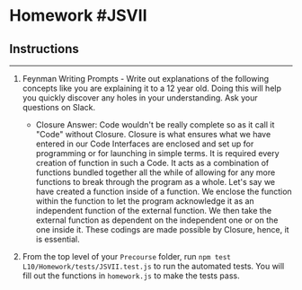 # Homework #JSVII

## Instructions
---
1. Feynman Writing Prompts - Write out explanations of the following concepts like you are explaining it to a 12 year old.  Doing this will help you quickly discover any holes in your understanding.  Ask your questions on Slack.

	* Closure
		Answer: Code wouldn't be really complete so as it call it "Code" without Closure. Closure is what ensures what we have entered in our Code Interfaces are enclosed and set up for programming or for launching in simple terms. It is required every creation of function in such a Code. It acts as a combination of functions bundled together all the while of allowing for any more functions to break through the program as a whole. Let's say we have created a function inside of a function. We enclose the function within the function to let the program acknowledge it as an independent function of the external function. We then take the external function as dependent on the independent one or on the one inside it. These codings are made possible by Closure, hence, it is essential.

2. From the top level of your `Precourse` folder, run `npm test L10/Homework/tests/JSVII.test.js` to run the automated tests. You will fill out the functions in `homework.js` to make the tests pass.
